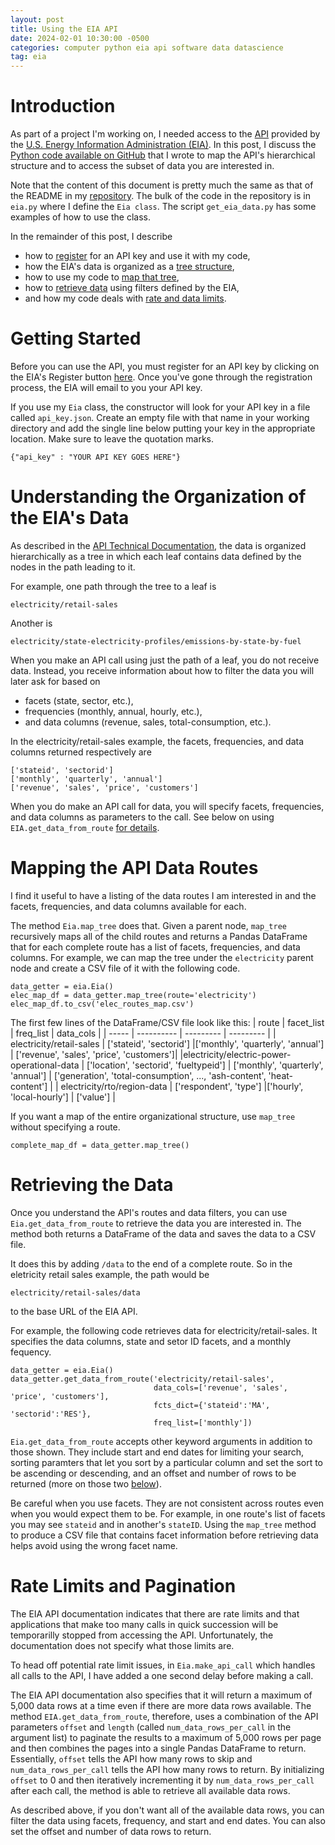 ```yaml
---
layout: post
title: Using the EIA API
date: 2024-02-01 10:30:00 -0500
categories: computer python eia api software data datascience
tag: eia
---
```


# Introduction

As part of a project I'm working on, I needed access to the [API](https://www.eia.gov/opendata/) provided by the [U.S. Energy Information Administration (EIA)](https://www.eia.gov/). In this post, I discuss the [Python code available on GitHub](https://github.com/biketobass/eia-api) that I wrote to map the API's hierarchical structure and to access the subset of data you are interested in.

Note that the content of this document is pretty much the same as that of the README in my [repository](https://github.com/biketobass/eia-api). The bulk of the code in the repository is in `eia.py` where I define the `Eia class`. The script `get_eia_data.py` has some examples of how to use the class.

In the remainder of this post, I describe
- how to [register](#getting-started) for an API key and use it with my code,
- how the EIA's data is organized as a [tree structure](#understanding-the-organization-of-the-eias-data),
- how to use my code to [map that tree](#mapping-the-api-data-routes),
- how to [retrieve data](#retrieving-the-data) using filters defined by the EIA,
- and how my code deals with [rate and data limits](#rate-limits-and-pagination).

# Getting Started
Before you can use the API, you must register for an API key by clicking on the EIA's Register button [here](https://www.eia.gov/opendata/). Once you've gone through the registration process, the EIA will email to you your API key.

If you use my `Eia` class, the constructor will look for your API key in a file called `api_key.json`. Create an empty file with that name in your working directory and add the single line below putting your key in the appropriate location. Make sure to leave the quotation marks.
```
{"api_key" : "YOUR API KEY GOES HERE"}
```

# Understanding the Organization of the EIA's Data
As described in the [API Technical Documentation](https://www.eia.gov/opendata/documentation.php), the data is organized hierarchically as a tree in which each leaf contains data defined by the nodes in the path leading to it.

For example, one path through the tree to a leaf is
```
electricity/retail-sales
```
Another is
```
electricity/state-electricity-profiles/emissions-by-state-by-fuel
```

When you make an API call using just the path of a leaf, you do not receive data. Instead, you receive information about how to filter the data you will later ask for based on
- facets (state, sector, etc.), 
- frequencies (monthly, annual, hourly, etc.),
- and data columns (revenue, sales, total-consumption, etc.).

In the electricity/retail-sales example, the facets, frequencies, and data columns returned respectively are
```
['stateid', 'sectorid']
['monthly', 'quarterly', 'annual']
['revenue', 'sales', 'price', 'customers']
```
When you do make an API call for data, you will specify facets, frequencies, and data columns as parameters to the call. See below on using `EIA.get_data_from_route` [for details](#retrieving-the-data).

# Mapping the API Data Routes
I find it useful to have a listing of the data routes I am interested in and the facets, frequencies, and data columns available for each.

The method `Eia.map_tree` does that. Given a parent node, `map_tree` recursively maps all of the child routes and returns a Pandas DataFrame that for each complete route has a list of facets, frequencies, and data columns. For example, we can map the tree under the `electricity` parent node and create a CSV file of it with the following code.
```
data_getter = eia.Eia()
elec_map_df = data_getter.map_tree(route='electricity')
elec_map_df.to_csv('elec_routes_map.csv')
```
The first few lines of the DataFrame/CSV file look like this:
| route | facet_list | freq_list | data_cols |
| ----- | ---------- | --------- | --------- |
| electricity/retail-sales | ['stateid', 'sectorid'] |['monthly', 'quarterly', 'annual'] | ['revenue', 'sales', 'price', 'customers']|
|electricity/electric-power-operational-data | ['location', 'sectorid', 'fueltypeid'] | ['monthly', 'quarterly', 'annual'] | ['generation', 'total-consumption', ..., 'ash-content', 'heat-content'] |
| electricity/rto/region-data | ['respondent', 'type'] |['hourly', 'local-hourly'] | ['value'] |

If you want a map of the entire organizational structure, use `map_tree` without specifying a route.
```
complete_map_df = data_getter.map_tree()
```

# Retrieving the Data
Once you understand the API's routes and data filters, you can use `Eia.get_data_from_route` to retrieve the data you are interested in. The method both returns a DataFrame of the data and saves the data to a CSV file.

It does this by adding `/data` to the end of a complete route. So in the eletricity retail sales example, the path would be
```
electricity/retail-sales/data
```
to the base URL of the EIA API.

For example, the following code retrieves data for electricity/retail-sales. It specifies the data columns, state and setor ID facets, and a monthly fequency.
```
data_getter = eia.Eia()
data_getter.get_data_from_route('electricity/retail-sales',
                                data_cols=['revenue', 'sales', 'price', 'customers'],
                                fcts_dict={'stateid':'MA', 'sectorid':'RES'},
                                freq_list=['monthly'])
```

`Eia.get_data_from_route` accepts other keyword arguments in addition to those shown. They include start and end dates for limiting your search, sorting paramters that let you sort by a particular column and set the sort to be ascending or descending, and an offset and number of rows to be returned (more on those two [below](#rate-limits-and-pagination)).

Be careful when you use facets. They are not consistent across routes even when you would expect them to be. For example, in one route's list of facets you may see `stateid` and in another's `stateID`. Using the `map_tree` method to produce a CSV file that contains facet information before retrieving data helps avoid using the wrong facet name.

# Rate Limits and Pagination
The EIA API documentation indicates that there are rate limits and that applications that make too many calls in quick succession will be temporarilly stopped from accessing the API. Unfortunately, the documentation does not specify what those limits are.

To head off potential rate limit issues, in `Eia.make_api_call` which handles all calls to the API, I have added a one second delay before making a call.

The EIA API documentation also specifies that it will return a maximum of 5,000 data rows at a time even if there are more data rows available. The method `EIA.get_data_from_route`, therefore, uses a combination of the API parameters `offset` and `length` (called `num_data_rows_per_call` in the argument list) to paginate the results to a maximum of 5,000 rows per page and then combines the pages into a single Pandas DataFrame to return. Essentially, `offset` tells the API how many rows to skip and `num_data_rows_per_call` tells the API how many rows to return. By initializing `offset` to 0 and then iteratively incrementing it by `num_data_rows_per_call` after each call, the method is able to retrieve all available data rows.

As described above, if you don't want all of the available data rows, you can filter the data using facets, frequency, and start and end dates. You can also set the offset and number of data rows to return.


